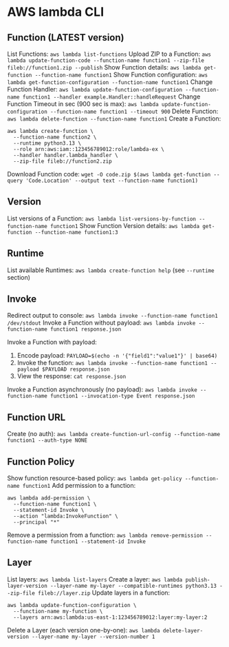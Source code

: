 # AWS lambda CLI

## Function (LATEST version)
List Functions: `aws lambda list-functions`
Upload ZIP to a Function: `aws lambda update-function-code --function-name function1 --zip-file fileb://function1.zip --publish`
Show Function details: `aws lambda get-function --function-name function1`
Show Function configuration: `aws lambda get-function-configuration --function-name function1`
Change Function Handler: `aws lambda update-function-configuration --function-name function1 --handler example.Handler::handleRequest`
Change Function Timeout in sec (900 sec is max): `aws lambda update-function-configuration --function-name function1 --timeout 900`
Delete Function: `aws lambda delete-function --function-name function1`
Create a Function:
```shell
aws lambda create-function \
  --function-name function2 \
  --runtime python3.13 \
  --role arn:aws:iam::123456789012:role/lambda-ex \
  --handler handler.lambda_handler \
  --zip-file fileb://function2.zip
```
Download Function code: `wget -O code.zip $(aws lambda get-function --query 'Code.Location' --output text --function-name function1)`

## Version
List versions of a Function: `aws lambda list-versions-by-function --function-name function1`
Show Function Version details: `aws lambda get-function --function-name function1:3`

## Runtime
List available Runtimes: `aws lambda create-function help` (see `--runtime` section)

## Invoke
Redirect output to console: `aws lambda invoke --function-name function1 /dev/stdout`
Invoke a Function without payload: `aws lambda invoke --function-name function1 response.json`

Invoke a Function with payload:
1. Encode payload: `PAYLOAD=$(echo -n '{"field1":"value1"}' | base64)`
2. Invoke the function: `aws lambda invoke --function-name function1 --payload $PAYLOAD response.json`
3. View the response: `cat response.json`

Invoke a Function asynchronously (no payload): `aws lambda invoke --function-name function1 --invocation-type Event response.json`

## Function URL
Create (no auth): `aws lambda create-function-url-config --function-name function1 --auth-type NONE`

## Function Policy
Show function resource-based policy: `aws lambda get-policy --function-name function1`
Add permission to a function: 
```shell
aws lambda add-permission \
  --function-name function1 \
  --statement-id Invoke \
  --action "lambda:InvokeFunction" \
  --principal "*"
```
Remove a permission from a function: `aws lambda remove-permission --function-name function1 --statement-id Invoke`

## Layer
List layers: `aws lambda list-layers`
Create a layer: `aws lambda publish-layer-version --layer-name my-layer --compatible-runtimes python3.13 --zip-file fileb://layer.zip`
Update layers in a function:
```shell
aws lambda update-function-configuration \
  --function-name my-function \
  --layers arn:aws:lambda:us-east-1:123456789012:layer:my-layer:2
```
Delete a Layer (each version one-by-one): `aws lambda delete-layer-version --layer-name my-layer --version-number 1`
